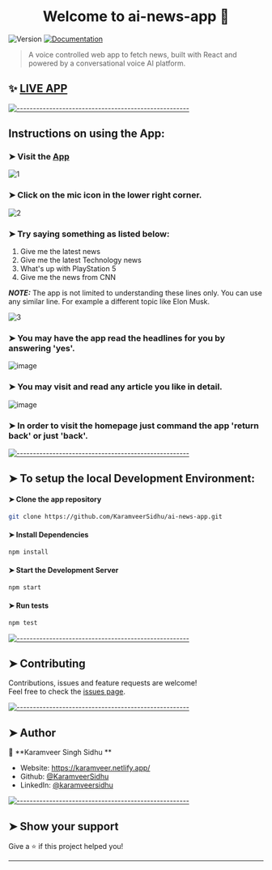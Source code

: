 <h1 align="center">Welcome to ai-news-app 👋</h1>
<p>
  <img alt="Version" src="https://img.shields.io/badge/version-0.1.0-blue.svg?cacheSeconds=2592000" />
  <a href="https://github.com/KaramveerSidhu/ai-news-app" target="_blank">
    <img alt="Documentation" src="https://img.shields.io/badge/documentation-yes-brightgreen.svg" />
  </a>
</p>

> A voice controlled web app to fetch news, built with React and powered by a conversational voice AI platform.


## ✨ [LIVE APP](https://ainewsapp.netlify.app/)

[![-----------------------------------------------------](https://raw.githubusercontent.com/andreasbm/readme/master/assets/lines/colored.png)](#instructions)

## Instructions on using the App:
### ➤ Visit the [App](https://ainewsapp.netlify.app/)
![1](https://user-images.githubusercontent.com/51775341/113926341-abd62d80-9809-11eb-99c0-185b694c5a03.PNG)

### ➤ Click on the mic icon in the lower right corner.
![2](https://user-images.githubusercontent.com/51775341/113926414-bf819400-9809-11eb-8cbe-d9059854dd5f.PNG)

### ➤ Try saying something as listed below:
1. Give me the latest news 
2. Give me the latest Technology news
3. What's up with PlayStation 5
4. Give me the news from CNN 

 **_NOTE:_** The app is not limited to understanding these lines only. You can use any similar line. For example a different topic like Elon Musk.
 
![3](https://user-images.githubusercontent.com/51775341/113928648-b3e39c80-980c-11eb-859d-044b84478ce9.png)

### ➤ You may have the app read the headlines for you by answering 'yes'.
![image](https://user-images.githubusercontent.com/51775341/113926855-58181400-980a-11eb-8175-5daf283bd65d.png)

### ➤ You may visit and read any article you like in detail.
![image](https://user-images.githubusercontent.com/51775341/113926986-8269d180-980a-11eb-8cb2-4add45d29992.png)

### ➤ In order to visit the homepage just command the app 'return back' or just 'back'.

[![-----------------------------------------------------](https://raw.githubusercontent.com/andreasbm/readme/master/assets/lines/colored.png)](#install)
## ➤ To setup the local Development Environment:

#### ➤ Clone the app repository

```sh
git clone https://github.com/KaramveerSidhu/ai-news-app.git
```

#### ➤ Install Dependencies

```sh
npm install
```

#### ➤ Start the Development Server

```sh
npm start
```

#### ➤ Run tests

```sh
npm test
```

[![-----------------------------------------------------](https://raw.githubusercontent.com/andreasbm/readme/master/assets/lines/colored.png)](#contribute)

## ➤ Contributing

Contributions, issues and feature requests are welcome!<br />Feel free to check the [issues page](https://github.com/KaramveerSidhu/ai-news-app/issues).


[![-----------------------------------------------------](https://raw.githubusercontent.com/andreasbm/readme/master/assets/lines/colored.png)](#author)

## ➤ Author

👤 **Karamveer Singh Sidhu **

* Website: https://karamveer.netlify.app/
* Github: [@KaramveerSidhu](https://github.com/KaramveerSidhu)
* LinkedIn: [@karamveersidhu](https://linkedin.com/in/karamveersidhu)


[![-----------------------------------------------------](https://raw.githubusercontent.com/andreasbm/readme/master/assets/lines/colored.png)](#show-your-support)

## ➤ Show your support

Give a ⭐️ if this project helped you!

***
